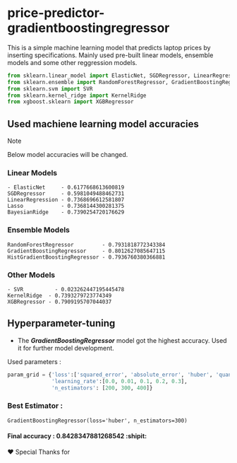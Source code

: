 # price-predictor-gradientboostingregressor

This is a simple machine learning model that predicts laptop prices by inserting specifications. Mainly used pre-built linear models, ensemble models and some other reggression models. 

```python
from sklearn.linear_model import ElasticNet, SGDRegressor, LinearRegression, Lasso, BayesianRidge
from sklearn.ensemble import RandomForestRegressor, GradientBoostingRegressor, HistGradientBoostingRegressor
from sklearn.svm import SVR
from sklearn.kernel_ridge import KernelRidge
from xgboost.sklearn import XGBRegressor
```

## Used machiene learning model accuracies

> [!NOTE]
> Below model accuracies will be changed.

### Linear Models
```
- ElasticNet     - 0.6177668613600819
SGDRegressor     - 0.5981049488462731
LinearRegression - 0.7368696612581807
Lasso            - 0.7368144300281375
BayesianRidge    - 0.7390254720176629
```

### Ensemble Models
```
RandomForestRegressor         - 0.7931818772343384
GradientBoostingRegressor     - 0.8012627085647115
HistGradientBoostingRegressor - 0.7936760380366881
```

### Other Models
```
- SVR          - 0.023262447195445478
KernelRidge  - 0.7393279723774349
XGBRegressor - 0.7909195707044037
```

## Hyperparameter-tuning

- The ***GradientBoostingRegressor*** model got the highest accuracy. Used it for further model development.

Used parameters :
```python
param_grid = {'loss':['squared_error', 'absolute_error', 'huber', 'quantile'],
              'learning_rate':[0.0, 0.01, 0.1, 0.2, 0.3],
              'n_estimators': [200, 300, 400]}
```

### Best Estimator :
```
GradientBoostingRegressor(loss='huber', n_estimators=300)
```
#### Final accuracy : 0.8428347881268542 :shipit:

❤ Special Thanks for 
